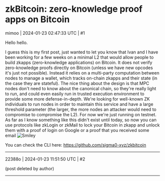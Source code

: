 # zkBitcoin: zero-knowledge proof apps on Bitcoin

mimoo | 2024-01-23 02:47:33 UTC | #1

Hello hello.

I guess this is my first post, just wanted to let you know that Ivan and I have been working for a few weeks on a minimal L2 that would allow people to build zkapps (zero-knowledge applications) on Bitcoin. It does not verify zero-knowledge proofs directly on Bitcoin (unless we have new opcodes it's just not possible). Instead it relies on a multi-party computation between nodes to manage a wallet, which tracks on-chain zkapps and their state (in the case they are stateful). The nice thing about the design is that MPC nodes don't need to know about the canonical chain, so they're really light to run, and could even easily run in trusted execution environment to provide some more defense-in-depth. We're looking for well-known ZK individuals to run nodes in order to maintain this service and have a large threshold parameter (the larger, the more nodes an attacker would need to compromise to compromise the L2). For now we're just running on testnet. As far as I know something like this didn't exist until today, so now you can use protocols like zkLogin or zkMail to lock your Bitcoin in zkapp and unlock them with a proof of login on Google or a proof that you received some email ![Smiley](upload://cWbugZPJ3QDP63GwL2a9hWZe4HR.gif)

You can check the CLI here: https://github.com/sigma0-xyz/zkbitcoin

-------------------------

22388o | 2024-01-23 11:51:50 UTC | #2

(post deleted by author)

-------------------------

